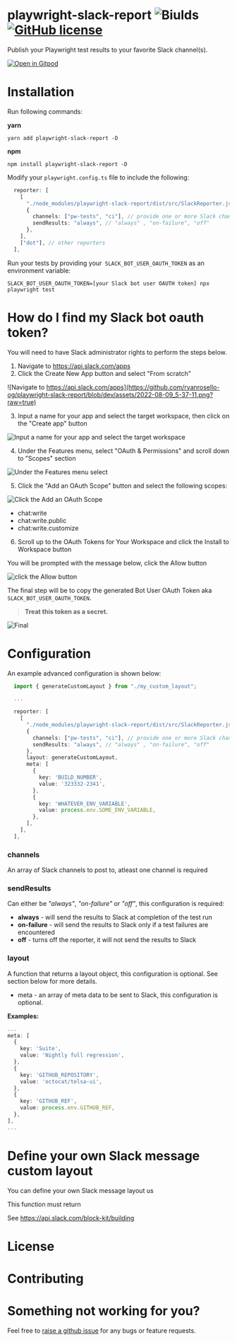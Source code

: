 # playwright-slack-report ![Biulds](https://github.com/ryanrosello-og/playwright-slack-report/actions/workflows/playwright.yml/badge.svg) [![GitHub license](https://img.shields.io/badge/license-MIT-blue.svg)](https://github.com/ryanrosello-og/playwright-slack-report/blob/master/LICENSE)

Publish your Playwright test results to your favorite Slack channel(s).


[![Open in Gitpod](https://gitpod.io/button/open-in-gitpod.svg)](https://gitpod.io/#https://github.com/ryanrosello-og/playwright-slack-report>)

# Installation

Run following commands:

**yarn**

`yarn add playwright-slack-report -D`

**npm**

`npm install playwright-slack-report -D`

Modify your `playwright.config.ts` file to include the following:

```typescript
  reporter: [
    [
      "./node_modules/playwright-slack-report/dist/src/SlackReporter.js",
      {
        channels: ["pw-tests", "ci"], // provide one or more Slack channels
        sendResults: "always", // "always" , "on-failure", "off"
      },
    ],
    ["dot"], // other reporters
  ],
```

Run your tests by providing your` SLACK_BOT_USER_OAUTH_TOKEN` as an environment variable:

`SLACK_BOT_USER_OAUTH_TOKEN=[your Slack bot user OAUTH token] npx playwright test`

# How do I find my Slack bot oauth token?

You will need to have Slack administrator rights to perform the steps below.

1. Navigate to https://api.slack.com/apps
2. Click the Create New App button and select "From scratch"

![Navigate to https://api.slack.com/apps](https://github.com/ryanrosello-og/playwright-slack-report/blob/dev/assets/2022-08-09_5-37-11.png?raw=true)

3. Input a name for your app and select the target workspace, then click on the "Create app" button

![Input a name for your app and select the target workspace](https://github.com/ryanrosello-og/playwright-slack-report/blob/dev/assets/2022-08-09_5-40-51.png?raw=true)

4. Under the Features menu, select "OAuth & Permissions" and scroll down to "Scopes" section

![Under the Features menu select](https://github.com/ryanrosello-og/playwright-slack-report/blob/dev/assets/2022-08-09_5-44-29.png?raw=true)

5. Click the "Add an OAuth Scope" button and select the following scopes:

![Click the Add an OAuth Scope](https://github.com/ryanrosello-og/playwright-slack-report/blob/dev/assets/2022-08-09_5-48-30.png?raw=true)

* chat:write 
* chat:write.public 
* chat:write.customize  

6. Scroll up to the OAuth Tokens for Your Workspace and click the  Install to Workspace button

You will be prompted with the message below, click the Allow button

![click the Allow button](https://github.com/ryanrosello-og/playwright-slack-report/blob/dev/assets/2022-08-09_5-49-49.png?raw=true)

The final step will be to copy the generated Bot User OAuth Token aka `SLACK_BOT_USER_OAUTH_TOKEN`.  

>**Treat this token as a secret.**

![Final](https://github.com/ryanrosello-og/playwright-slack-report/blob/dev/assets/2022-08-09_5-53-17.png?raw=true)

# Configuration

An example advanced configuration is shown below:


```typescript
  import { generateCustomLayout } from "./my_custom_layout";

  ...

  reporter: [
    [
      "./node_modules/playwright-slack-report/dist/src/SlackReporter.js",
      {
        channels: ["pw-tests", "ci"], // provide one or more Slack channels
        sendResults: "always", // "always" , "on-failure", "off"
      },
      layout: generateCustomLayout,
      meta: [
        {
          key: 'BUILD_NUMBER',
          value: '323332-2341',
        },
        {
          key: 'WHATEVER_ENV_VARIABLE',
          value: process.env.SOME_ENV_VARIABLE,
        },
      ],      
    ],
  ],
```

### **channels**
An array of Slack channels to post to, atleast one channel is required
### **sendResults**
Can either be *"always"*, *"on-failure"* or *"off"*, this configuration is required:
  * **always** - will send the results to Slack at completion of the test run
  * **on-failure** - will send the results to Slack only if a test failures are encountered
  * **off** - turns off the reporter, it will not send the results to Slack
### **layout**
A function that returns a layout object, this configuration is optional.  See section below for more details.
* meta - an array of meta data to be sent to Slack, this configuration is optional.

**Examples:**
```typescript
...
meta: [
  {
    key: 'Suite',
    value: 'Nightly full regression',
  },
  {
    key: 'GITHUB_REPOSITORY',
    value: 'octocat/telsa-ui',
  },
  {
    key: 'GITHUB_REF',
    value: process.env.GITHUB_REF,
  },
], 
...
```

# Define your own Slack message custom layout

You can define your own Slack message layout us

This function must return

See https://api.slack.com/block-kit/building

# License

# Contributing

# Something not working for you?

Feel free to [raise a github issue](https://github.com/ryanrosello-og/playwright-slack-report/issues) for any bugs or feature requests.
